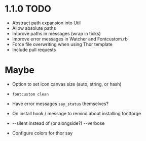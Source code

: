 # 1.1.0 TODO

* Abstract path expansion into Util
* Allow absolute paths
* Improve paths in messages (wrap in ticks)
* Improve error messages in Watcher and Fontcustom.rb
* Force file overwriting when using Thor template
* Include pull requests

# Maybe

* Option to set icon canvas size (auto, string, or hash)
* `fontcustom clean`

* Have error messages `say_status` themselves?
* On install hook / message to remind about installing fontforge
* --silent instead of (or alongside?) --verbose
* Configure colors for thor say
